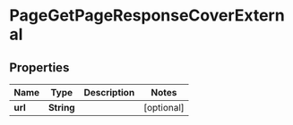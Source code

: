 

# PageGetPageResponseCoverExternal


## Properties

| Name | Type | Description | Notes |
|------------ | ------------- | ------------- | -------------|
|**url** | **String** |  |  [optional] |



